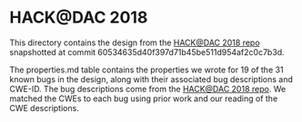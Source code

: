 # HACK@DAC 2018
This directory contains the design from the [HACK@DAC 2018 repo](https://github.com/HACK-EVENT/hackatdac18) snapshotted at commit 60534635d40f397d71b45be511d954af2c0c7b3d. 

The properties.md table contains the properties we wrote for 19 of the 31 known bugs in the design, along with their associated bug descriptions and CWE-ID. The bug descriptions come from the [HACK@DAC 2018 repo](https://github.com/HACK-EVENT/hackatdac18). We matched the CWEs to each bug using prior work and our reading of the CWE descriptions. 
